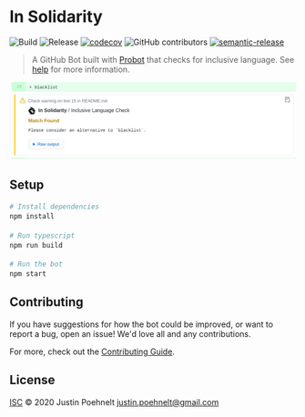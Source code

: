 # In Solidarity

![Build](https://github.com/jpoehnelt/in-solidarity-bot/workflows/Build/badge.svg)
![Release](https://github.com/jpoehnelt/in-solidarity-bot/workflows/Release/badge.svg)
[![codecov](https://codecov.io/gh/jpoehnelt/in-solidarity-bot/branch/master/graph/badge.svg)](https://codecov.io/gh/jpoehnelt/in-solidarity-bot)
![GitHub contributors](https://img.shields.io/github/contributors/jpoehnelt/in-solidarity-bot?color=green)
[![semantic-release](https://img.shields.io/badge/%20%20%F0%9F%93%A6%F0%9F%9A%80-semantic--release-e10079.svg)](https://github.com/semantic-release/semantic-release)

> A GitHub Bot built with [Probot](https://github.com/probot/probot) that checks for inclusive language. See [help](./static/HELP.md) for more information.

![](./static/screenshot.png)

## Setup

```sh
# Install dependencies
npm install

# Run typescript
npm run build

# Run the bot
npm start
```

## Contributing

If you have suggestions for how the bot could be improved, or want to report a bug, open an issue! We'd love all and any contributions.

For more, check out the [Contributing Guide](CONTRIBUTING.md).

## License

[ISC](LICENSE) © 2020 Justin Poehnelt <justin.poehnelt@gmail.com>
